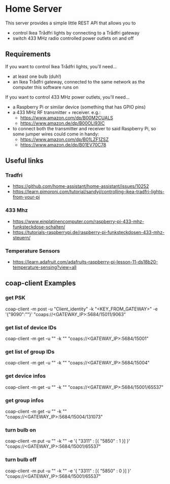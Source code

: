 # Home Server

This server provides a simple little REST API that allows you to
* control Ikea Trådfri lights by connecting to a Trådfri gateway
* switch 433 MHz radio controlled power outlets on and off 

## Requirements

If you want to control Ikea Trådfri lights, you'll need...
* at least one bulb (duh!)
* an Ikea Trådfri gateway, connected to the same network as the computer this software runs on

If you want to control 433 MHz power outlets, you'll need...
* a Raspberry Pi or similar device (something that has GPIO pins)
* a 433 MHz RF transmitter + receiver. e.g.:
  * https://www.amazon.com/dp/B00M2CUALS
  * https://www.amazon.de/dp/B00OLI93IC
* to connect both the transmitter and receiver to said Raspberry Pi, so some jumper wires could come in handy:
  * https://www.amazon.com/dp/B01LZF1ZSZ
  * https://www.amazon.de/dp/B01EV70C78
  
  
## Useful links

### Tradfri
* https://github.com/home-assistant/home-assistant/issues/10252
* https://learn.pimoroni.com/tutorial/sandyj/controlling-ikea-tradfri-lights-from-your-pi

### 433 Mhz
* https://www.einplatinencomputer.com/raspberry-pi-433-mhz-funksteckdose-schalten/
* https://tutorials-raspberrypi.de/raspberry-pi-funksteckdosen-433-mhz-steuern/

### Temperature Sensors
* https://learn.adafruit.com/adafruits-raspberry-pi-lesson-11-ds18b20-temperature-sensing?view=all


## coap-client Examples

### get PSK
coap-client -m post -u "Client_identity" -k "<KEY_FROM_GATEWAY>" -e '{"9090":"<IDENTITY>"}' "coaps://<GATEWAY_IP>:5684/15011/9063"

### get list of device IDs
coap-client -m get -u "<IDENTITY>" -k "<PSK>" "coaps://<GATEWAY_IP>:5684/15001"

### get list of group IDs
coap-client -m get -u "<IDENTITY>" -k "<PSK>" "coaps://<GATEWAY_IP>:5684/15004"

### get device infos
coap-client -m get -u "<IDENTITY>" -k "<PSK>" "coaps://<GATEWAY_IP>:5684/15001/65537"

### get group infos
coap-client -m get -u "<IDENTITY>" -k "<PSK>" "coaps://<GATEWAY_IP>:5684/15004/131073"

### turn bulb on
coap-client -m put -u "<IDENTITY>" -k "<PSK>" -e '{ "3311" : [{ "5850" : 1 }] }' "coaps://<GATEWAY_IP>:5684/15001/65537"

### turn bulb off
coap-client -m put -u "<IDENTITY>" -k "<PSK>" -e '{ "3311" : [{ "5850" : 0 }] }' "coaps://<GATEWAY_IP>:5684/15001/65537"
